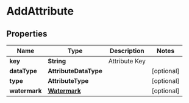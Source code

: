 

# AddAttribute


## Properties

| Name | Type | Description | Notes |
|------------ | ------------- | ------------- | -------------|
|**key** | **String** | Attribute Key |  |
|**dataType** | **AttributeDataType** |  |  [optional] |
|**type** | **AttributeType** |  |  [optional] |
|**watermark** | [**Watermark**](Watermark.md) |  |  [optional] |



